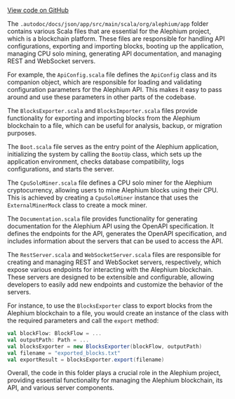 [View code on GitHub](https://github.com/alephium/alephium/.autodoc/docs/json/app/src/main/scala/org/alephium/app)

The `.autodoc/docs/json/app/src/main/scala/org/alephium/app` folder contains various Scala files that are essential for the Alephium project, which is a blockchain platform. These files are responsible for handling API configurations, exporting and importing blocks, booting up the application, managing CPU solo mining, generating API documentation, and managing REST and WebSocket servers.

For example, the `ApiConfig.scala` file defines the `ApiConfig` class and its companion object, which are responsible for loading and validating configuration parameters for the Alephium API. This makes it easy to pass around and use these parameters in other parts of the codebase.

The `BlocksExporter.scala` and `BlocksImporter.scala` files provide functionality for exporting and importing blocks from the Alephium blockchain to a file, which can be useful for analysis, backup, or migration purposes.

The `Boot.scala` file serves as the entry point of the Alephium application, initializing the system by calling the `BootUp` class, which sets up the application environment, checks database compatibility, logs configurations, and starts the server.

The `CpuSoloMiner.scala` file defines a CPU solo miner for the Alephium cryptocurrency, allowing users to mine Alephium blocks using their CPU. This is achieved by creating a `CpuSoloMiner` instance that uses the `ExternalMinerMock` class to create a mock miner.

The `Documentation.scala` file provides functionality for generating documentation for the Alephium API using the OpenAPI specification. It defines the endpoints for the API, generates the OpenAPI specification, and includes information about the servers that can be used to access the API.

The `RestServer.scala` and `WebSocketServer.scala` files are responsible for creating and managing REST and WebSocket servers, respectively, which expose various endpoints for interacting with the Alephium blockchain. These servers are designed to be extensible and configurable, allowing developers to easily add new endpoints and customize the behavior of the servers.

For instance, to use the `BlocksExporter` class to export blocks from the Alephium blockchain to a file, you would create an instance of the class with the required parameters and call the `export` method:

```scala
val blockFlow: BlockFlow = ...
val outputPath: Path = ...
val blocksExporter = new BlocksExporter(blockFlow, outputPath)
val filename = "exported_blocks.txt"
val exportResult = blocksExporter.export(filename)
```

Overall, the code in this folder plays a crucial role in the Alephium project, providing essential functionality for managing the Alephium blockchain, its API, and various server components.
